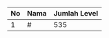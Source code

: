 | No | Nama            | Jumlah Level |
|----|-----------------|--------------|
| 1  | #    |    535        |

